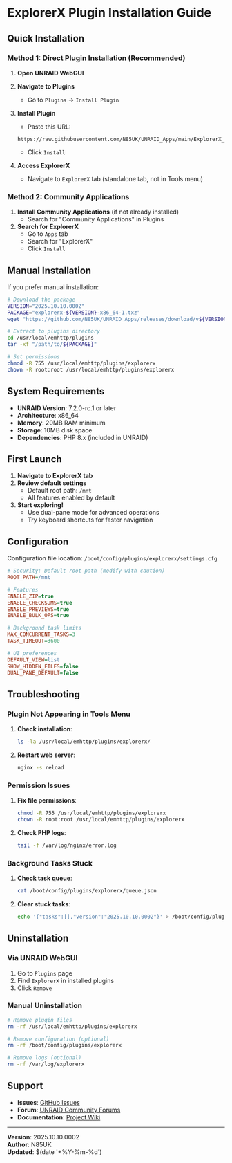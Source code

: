 # ExplorerX Plugin Installation Guide

## Quick Installation

### Method 1: Direct Plugin Installation (Recommended)

1. **Open UNRAID WebGUI**
2. **Navigate to Plugins**
   - Go to `Plugins` → `Install Plugin`
3. **Install Plugin**
   - Paste this URL:

   ```
   https://raw.githubusercontent.com/N85UK/UNRAID_Apps/main/ExplorerX_Plugin/explorerx.plg
   ```

   - Click `Install`
4. **Access ExplorerX**
   - Navigate to `ExplorerX` tab (standalone tab, not in Tools menu)

### Method 2: Community Applications

1. **Install Community Applications** (if not already installed)
   - Search for "Community Applications" in Plugins
2. **Search for ExplorerX**
   - Go to `Apps` tab
   - Search for "ExplorerX"
   - Click `Install`

## Manual Installation

If you prefer manual installation:

```bash
# Download the package
VERSION="2025.10.10.0002"
PACKAGE="explorerx-${VERSION}-x86_64-1.txz"
wget "https://github.com/N85UK/UNRAID_Apps/releases/download/v${VERSION}/${PACKAGE}"

# Extract to plugins directory
cd /usr/local/emhttp/plugins
tar -xf "/path/to/${PACKAGE}"

# Set permissions
chmod -R 755 /usr/local/emhttp/plugins/explorerx
chown -R root:root /usr/local/emhttp/plugins/explorerx
```

## System Requirements

- **UNRAID Version**: 7.2.0-rc.1 or later
- **Architecture**: x86_64
- **Memory**: 20MB RAM minimum
- **Storage**: 10MB disk space
- **Dependencies**: PHP 8.x (included in UNRAID)

## First Launch

1. **Navigate to ExplorerX tab**
2. **Review default settings**
   - Default root path: `/mnt`
   - All features enabled by default
3. **Start exploring!**
   - Use dual-pane mode for advanced operations
   - Try keyboard shortcuts for faster navigation

## Configuration

Configuration file location: `/boot/config/plugins/explorerx/settings.cfg`

```ini
# Security: Default root path (modify with caution)
ROOT_PATH=/mnt

# Features
ENABLE_ZIP=true
ENABLE_CHECKSUMS=true
ENABLE_PREVIEWS=true
ENABLE_BULK_OPS=true

# Background task limits
MAX_CONCURRENT_TASKS=3
TASK_TIMEOUT=3600

# UI preferences
DEFAULT_VIEW=list
SHOW_HIDDEN_FILES=false
DUAL_PANE_DEFAULT=false
```

## Troubleshooting

### Plugin Not Appearing in Tools Menu

1. **Check installation**:

   ```bash
   ls -la /usr/local/emhttp/plugins/explorerx/
   ```

2. **Restart web server**:

   ```bash
   nginx -s reload
   ```

### Permission Issues

1. **Fix file permissions**:

   ```bash
   chmod -R 755 /usr/local/emhttp/plugins/explorerx
   chown -R root:root /usr/local/emhttp/plugins/explorerx
   ```

2. **Check PHP logs**:

   ```bash
   tail -f /var/log/nginx/error.log
   ```

### Background Tasks Stuck

1. **Check task queue**:

   ```bash
   cat /boot/config/plugins/explorerx/queue.json
   ```

2. **Clear stuck tasks**:

   ```bash
   echo '{"tasks":[],"version":"2025.10.10.0002"}' > /boot/config/plugins/explorerx/queue.json
   ```

## Uninstallation

### Via UNRAID WebGUI

1. Go to `Plugins` page
2. Find `ExplorerX` in installed plugins
3. Click `Remove`

### Manual Uninstallation

```bash
# Remove plugin files
rm -rf /usr/local/emhttp/plugins/explorerx

# Remove configuration (optional)
rm -rf /boot/config/plugins/explorerx

# Remove logs (optional)
rm -rf /var/log/explorerx
```

## Support

- **Issues**: [GitHub Issues](https://github.com/N85UK/UNRAID_Apps/issues)
- **Forum**: [UNRAID Community Forums](https://forums.unraid.net)
- **Documentation**: [Project Wiki](https://github.com/N85UK/UNRAID_Apps/wiki)

---

**Version**: 2025.10.10.0002  
**Author**: N85UK  
**Updated**: $(date '+%Y-%m-%d')
